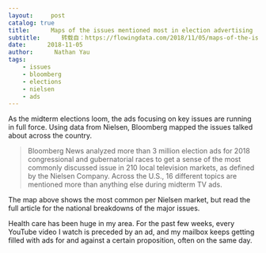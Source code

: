 ```yaml
---
layout:     post
catalog: true
title:      Maps of the issues mentioned most in election advertising
subtitle:      转载自：https://flowingdata.com/2018/11/05/maps-of-the-issues-mentioned-most-in-election-advertising/
date:      2018-11-05
author:      Nathan Yau
tags:
    - issues
    - bloomberg
    - elections
    - nielsen
    - ads
---
```


As the midterm elections loom, the ads focusing on key issues are running in full force. Using data from Nielsen, Bloomberg mapped the issues talked about across the country.

> Bloomberg News analyzed more than 3 million election ads for 2018 congressional and gubernatorial races to get a sense of the most commonly discussed issue in 210 local television markets, as defined by the Nielsen Company. Across the U.S., 16 different topics are mentioned more than anything else during midterm TV ads.

The map above shows the most common per Nielsen market, but read the full article for the national breakdowns of the major issues.

Health care has been huge in my area. For the past few weeks, every YouTube video I watch is preceded by an ad, and my mailbox keeps getting filled with ads for and against a certain proposition, often on the same day.
